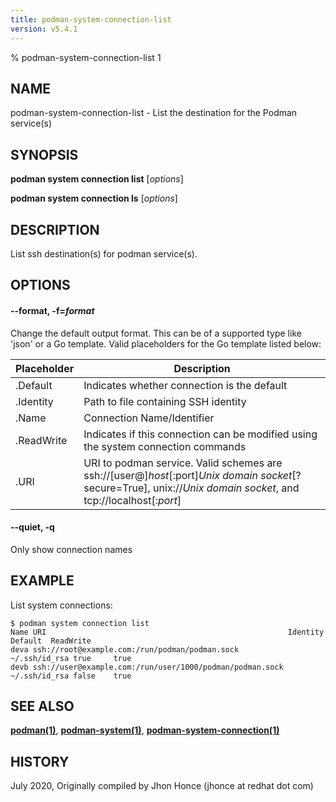 ```yaml
---
title: podman-system-connection-list
version: v5.4.1
---
```


% podman-system-connection-list 1

## NAME
podman\-system\-connection\-list - List the destination for the Podman service(s)

## SYNOPSIS
**podman system connection list** [*options*]

**podman system connection ls** [*options*]

## DESCRIPTION
List ssh destination(s) for podman service(s).

## OPTIONS

#### **--format**, **-f**=*format*

Change the default output format.  This can be of a supported type like 'json' or a Go template.
Valid placeholders for the Go template listed below:

| **Placeholder** | **Description**                                                               |
| --------------- | ----------------------------------------------------------------------------- |
| .Default        | Indicates whether connection is the default |
| .Identity       | Path to file containing SSH identity |
| .Name           | Connection Name/Identifier |
| .ReadWrite      | Indicates if this connection can be modified using the system connection commands |
| .URI            | URI to podman service. Valid schemes are ssh://[user@]*host*[\:port]*Unix domain socket*[?secure=True], unix://*Unix domain socket*, and tcp://localhost[:*port*] |

#### **--quiet**, **-q**

Only show connection names

## EXAMPLE

List system connections:
```
$ podman system connection list
Name URI                                                      Identity	    Default  ReadWrite
deva ssh://root@example.com:/run/podman/podman.sock           ~/.ssh/id_rsa true     true
devb ssh://user@example.com:/run/user/1000/podman/podman.sock ~/.ssh/id_rsa false    true
```
## SEE ALSO
**[podman(1)](podman.1.md)**, **[podman-system(1)](podman-system.1.md)**, **[podman-system-connection(1)](podman-system-connection.1.md)**

## HISTORY
July 2020, Originally compiled by Jhon Honce (jhonce at redhat dot com)
